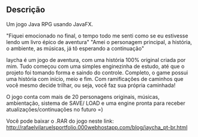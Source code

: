<h2>Descrição</h2>
Um jogo Java RPG usando JavaFX.

"Fiquei emocionado no final, o tempo todo me senti como se eu estivesse lendo um livro épico de aventura"
"Amei o personagem principal, a história, o ambiente, as músicas, já tô esperando a continuação"

Iaycha é um jogo de aventura, com uma história 100% original criada por mim. Tudo começou com uma simples enginezinha de estudo, até que o projeto foi tomando forma e saindo do controle. Completo, o game possui uma história com início, meio e fim. Com ramificações de caminhos que você mesmo decide trilhar, ou seja, você faz sua própria caminhada!

O jogo conta com mais de 20 personagens originais, músicas, ambientação, sistema de SAVE/ LOAD e uma engine pronta para receber atualizações/continuações no futuro =)

Você pode baixar o .RAR do jogo neste link: http://rafaelvilaruelsportfolio.000webhostapp.com/blog/iaycha_pt-br.html 
